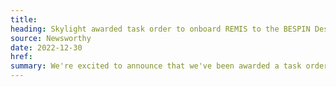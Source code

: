 ```yaml
---
title:
heading: Skylight awarded task order to onboard REMIS to the BESPIN Design Studio platform
source: Newsworthy
date: 2022-12-30
href:
summary: We're excited to announce that we've been awarded a task order by the U.S. Air Force, under the BESPIN Design Studio SBIR Phase III IDIQ, to onboard the Reliability and Maintenance Information System (REMIS) product team to the BESPIN Design Studio platform. Through this platform, REMIS will gain access to a suite of tools for delivering better user experiences, including <a href="https://skylight.digital/work/experience/usaf-bespin-design-system/">modern design systems</a>.
---
```

